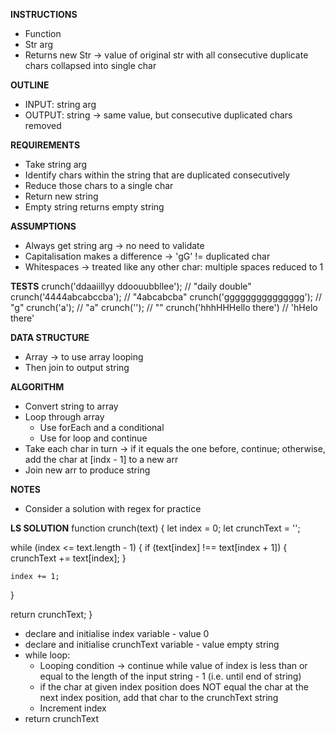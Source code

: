 **INSTRUCTIONS**
- Function
- Str arg
- Returns new Str -> value of original str with all consecutive duplicate chars collapsed into single char

**OUTLINE**
- INPUT: string arg
- OUTPUT: string -> same value, but consecutive duplicated chars removed

**REQUIREMENTS**
- Take string arg
- Identify chars within the string that are duplicated consecutively
- Reduce those chars to a single char
- Return new string
- Empty string returns empty string

**ASSUMPTIONS**
- Always get string arg -> no need to validate
- Capitalisation makes a difference -> 'gG' != duplicated char
- Whitespaces -> treated like any other char: multiple spaces reduced to 1

**TESTS**
crunch('ddaaiillyy ddoouubbllee');    // "daily double"
crunch('4444abcabccba');              // "4abcabcba"
crunch('ggggggggggggggg');            // "g"
crunch('a');                          // "a"
crunch('');                           // ""
crunch('hhhHHHello there') // 'hHelo there'

**DATA STRUCTURE**
- Array -> to use array looping
- Then join to output string

**ALGORITHM**
- Convert string to array
- Loop through array
  - Use forEach and a conditional
  - Use for loop and continue
- Take each char in turn -> if it equals the one before, continue; otherwise, add the char at [indx - 1] to a new arr
- Join new arr to produce string

**NOTES**
- Consider a solution with regex for practice

**LS SOLUTION**
function crunch(text) {
  let index = 0;
  let crunchText = '';

  while (index <= text.length - 1) {
    if (text[index] !== text[index + 1]) {
      crunchText += text[index];
    }

    index += 1;
  }

  return crunchText;
}

- declare and initialise index variable - value 0
- declare and initialise crunchText variable - value empty string
- while loop:
  - Looping condition -> continue while value of index is less than or equal to the length of the input string - 1 (i.e. until end of string)
  - if the char at given index position does NOT equal the char at the next index position, add that char to the crunchText string
  - Increment index 
- return crunchText